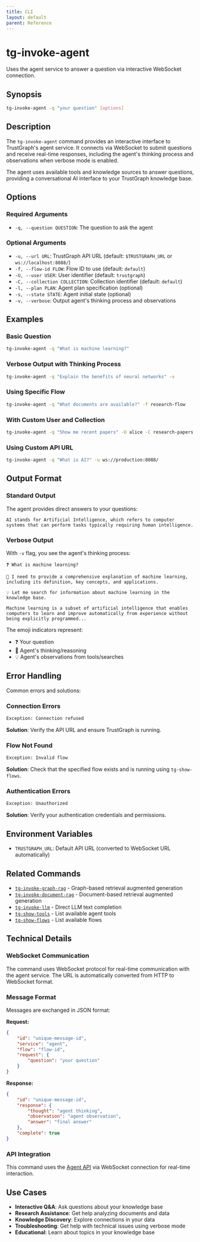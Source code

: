 ```yaml
---
title: CLI
layout: default
parent: Reference
---
```


# tg-invoke-agent

Uses the agent service to answer a question via interactive WebSocket connection.

## Synopsis

```bash
tg-invoke-agent -q "your question" [options]
```

## Description

The `tg-invoke-agent` command provides an interactive interface to TrustGraph's agent service. It connects via WebSocket to submit questions and receive real-time responses, including the agent's thinking process and observations when verbose mode is enabled.

The agent uses available tools and knowledge sources to answer questions, providing a conversational AI interface to your TrustGraph knowledge base.

## Options

### Required Arguments

- `-q, --question QUESTION`: The question to ask the agent

### Optional Arguments

- `-u, --url URL`: TrustGraph API URL (default: `$TRUSTGRAPH_URL` or `ws://localhost:8088/`)
- `-f, --flow-id FLOW`: Flow ID to use (default: `default`)
- `-U, --user USER`: User identifier (default: `trustgraph`)
- `-C, --collection COLLECTION`: Collection identifier (default: `default`)
- `-l, --plan PLAN`: Agent plan specification (optional)
- `-s, --state STATE`: Agent initial state (optional)
- `-v, --verbose`: Output agent's thinking process and observations

## Examples

### Basic Question
```bash
tg-invoke-agent -q "What is machine learning?"
```

### Verbose Output with Thinking Process
```bash
tg-invoke-agent -q "Explain the benefits of neural networks" -v
```

### Using Specific Flow
```bash
tg-invoke-agent -q "What documents are available?" -f research-flow
```

### With Custom User and Collection
```bash
tg-invoke-agent -q "Show me recent papers" -U alice -C research-papers
```

### Using Custom API URL
```bash
tg-invoke-agent -q "What is AI?" -u ws://production:8088/
```

## Output Format

### Standard Output
The agent provides direct answers to your questions:

```
AI stands for Artificial Intelligence, which refers to computer systems that can perform tasks typically requiring human intelligence.
```

### Verbose Output
With `-v` flag, you see the agent's thinking process:

```
❓ What is machine learning?

🤔 I need to provide a comprehensive explanation of machine learning, including its definition, key concepts, and applications.

💡 Let me search for information about machine learning in the knowledge base.

Machine learning is a subset of artificial intelligence that enables computers to learn and improve automatically from experience without being explicitly programmed...
```

The emoji indicators represent:
- ❓ Your question
- 🤔 Agent's thinking/reasoning
- 💡 Agent's observations from tools/searches

## Error Handling

Common errors and solutions:

### Connection Errors
```bash
Exception: Connection refused
```
**Solution**: Verify the API URL and ensure TrustGraph is running.

### Flow Not Found
```bash
Exception: Invalid flow
```
**Solution**: Check that the specified flow exists and is running using `tg-show-flows`.

### Authentication Errors
```bash
Exception: Unauthorized
```
**Solution**: Verify your authentication credentials and permissions.

## Environment Variables

- `TRUSTGRAPH_URL`: Default API URL (converted to WebSocket URL automatically)

## Related Commands

- [`tg-invoke-graph-rag`](tg-invoke-graph-rag.md) - Graph-based retrieval augmented generation
- [`tg-invoke-document-rag`](tg-invoke-document-rag.md) - Document-based retrieval augmented generation
- [`tg-invoke-llm`](tg-invoke-llm.md) - Direct LLM text completion
- [`tg-show-tools`](tg-show-tools.md) - List available agent tools
- [`tg-show-flows`](tg-show-flows.md) - List available flows

## Technical Details

### WebSocket Communication
The command uses WebSocket protocol for real-time communication with the agent service. The URL is automatically converted from HTTP to WebSocket format.

### Message Format
Messages are exchanged in JSON format:

**Request:**
```json
{
    "id": "unique-message-id",
    "service": "agent",
    "flow": "flow-id",
    "request": {
        "question": "your question"
    }
}
```

**Response:**
```json
{
    "id": "unique-message-id",
    "response": {
        "thought": "agent thinking",
        "observation": "agent observation",
        "answer": "final answer"
    },
    "complete": true
}
```

### API Integration
This command uses the [Agent API](../apis/api-agent.md) via WebSocket connection for real-time interaction.

## Use Cases

- **Interactive Q&A**: Ask questions about your knowledge base
- **Research Assistance**: Get help analyzing documents and data
- **Knowledge Discovery**: Explore connections in your data
- **Troubleshooting**: Get help with technical issues using verbose mode
- **Educational**: Learn about topics in your knowledge base
